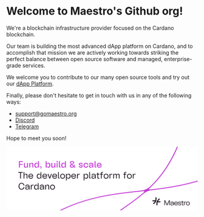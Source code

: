 # Welcome to **Maestro's Github org**!

We're a blockchain infrastructure provider focused on the Cardano blockchain.

Our team is building the most advanced dApp platform on Cardano, and to accomplish that mission we are actively working towards striking the perfect balance between open source software and managed, enterprise-grade services.

We welcome you to contribute to our many open source tools and try out our [dApp Platform](https://www.gomaestro.org/dapp-platform).

Finally, please don't hesitate to get in touch with us in any of the following ways:
* support@gomaestro.org
* [Discord](https://discord.gg/zvXv3TxD)
* [Telegram](https://t.me/GoMaestroOrg)

Hope to meet you soon!

![banner](https://github.com/maestro-org/.github/blob/main/profile/banner.png)